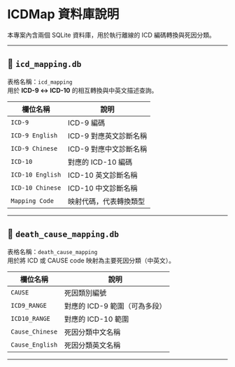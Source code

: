 # ICDMap 資料庫說明

本專案內含兩個 SQLite 資料庫，用於執行離線的 ICD 編碼轉換與死因分類。

---

## 📘 `icd_mapping.db`

表格名稱：`icd_mapping`  
用於 **ICD-9 ↔ ICD-10** 的相互轉換與中英文描述查詢。

| 欄位名稱        | 說明                      |
|----------------|---------------------------|
| `ICD-9`        | ICD-9 編碼                |
| `ICD-9 English`| ICD-9 對應英文診斷名稱   |
| `ICD-9 Chinese`| ICD-9 對應中文診斷名稱   |
| `ICD-10`       | 對應的 ICD-10 編碼       |
| `ICD-10 English`| ICD-10 英文診斷名稱     |
| `ICD-10 Chinese`| ICD-10 中文診斷名稱     |
| `Mapping Code` | 映射代碼，代表轉換類型   |

---

## 📕 `death_cause_mapping.db`

表格名稱：`death_cause_mapping`  
用於將 ICD 或 CAUSE code 映射為主要死因分類（中英文）。

| 欄位名稱        | 說明                             |
|----------------|----------------------------------|
| `CAUSE`        | 死因類別編號                     |
| `ICD9_RANGE`   | 對應的 ICD-9 範圍（可為多段）    |
| `ICD10_RANGE`  | 對應的 ICD-10 範圍               |
| `Cause_Chinese`| 死因分類中文名稱                 |
| `Cause_English`| 死因分類英文名稱                 |

---
